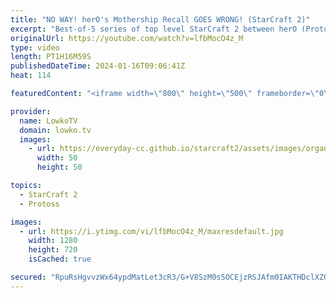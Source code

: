 ```yaml
---
title: "NO WAY! herO's Mothership Recall GOES WRONG! (StarCraft 2)"
excerpt: "Best-of-5 series of top level StarCraft 2 between herO (Protoss) and Cure (Terran). This series is the finals of the ESL Open Cup Korea. Support my work: https://patreon.com/lowkotv  Lowko merch: https://lowko.shop Tech setup: https://lowko.tv/setup Discord community: https://discord.gg/lowkotv  My second"
originalUrl: https://youtube.com/watch?v=lfbMocO4z_M
type: video
length: PT1H16M59S
publishedDateTime: 2024-01-16T09:06:41Z
heat: 114

featuredContent: "<iframe width=\"800\" height=\"500\" frameborder=\"0\" src=\"https://www.youtube.com/embed/lfbMocO4z_M\" allow=\"accelerometer; autoplay; encrypted-media; gyroscope; picture-in-picture\" allowfullscreen></iframe>"

provider:
  name: LowkoTV
  domain: lowko.tv
  images:
    - url: https://everyday-cc.github.io/starcraft2/assets/images/organizations/lowko.tv-50x50.jpg
      width: 50
      height: 50

topics:
  - StarCraft 2
  - Protoss

images:
  - url: https://i.ytimg.com/vi/lfbMocO4z_M/maxresdefault.jpg
    width: 1280
    height: 720
    isCached: true

secured: "RpuRsHgvvzWx64ypdMatLet3cR3/G+V8SzM0sSOCEjzRSJAfm0IAKTHDclXZQsfrf0VNNrZ6ww2FAHTyl0/hoVZcVTrIlBSmxwGxvqUSDvHXxsI4vGMld/dicSSBflBgzCKbwmUT9Og/XEhnUbjuCNhJzH00N3tJ+GxyBm2zDSat48iYyTXZRfm+fprV94RIgAZaeXlZwx+8lgkCkPZTZxHIjX7SPEZA3p6y7jG54DiXMKrAMUmC6DVJ8BxHP2reHavrgeWDgPkN0FwXozZyBDXAU8I86BGJne5bv08I2C2UyFQJAHK653qv+cX90jJ9pvdbHvXGRBlTTXtZM+/3QsNvFnUXVFyWmDsirn7TKkJZ8gZxZtq8AA6D/1r4iRWb1PkrszxRjY4yJkkvGceeYMiiQ8LFFwr1jxypybGiBjo=;a1xvOPiTRMF+eScgh84zHA=="
---
```


